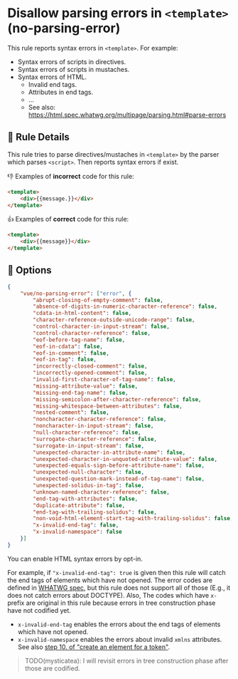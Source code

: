 # Disallow parsing errors in `<template>` (no-parsing-error)

This rule reports syntax errors in `<template>`. For example:

- Syntax errors of scripts in directives.
- Syntax errors of scripts in mustaches.
- Syntax errors of HTML.
    - Invalid end tags.
    - Attributes in end tags.
    - ...
    - See also: https://html.spec.whatwg.org/multipage/parsing.html#parse-errors

## :book: Rule Details

This rule tries to parse directives/mustaches in `<template>` by the parser which parses `<script>`.
Then reports syntax errors if exist.

:-1: Examples of **incorrect** code for this rule:

```html
<template>
    <div>{{message.}}</div>
</template>
```

:+1: Examples of **correct** code for this rule:

```html
<template>
    <div>{{message}}</div>
</template>
```

## :wrench: Options

```json
{
    "vue/no-parsing-error": ["error", {
        "abrupt-closing-of-empty-comment": false,
        "absence-of-digits-in-numeric-character-reference": false,
        "cdata-in-html-content": false,
        "character-reference-outside-unicode-range": false,
        "control-character-in-input-stream": false,
        "control-character-reference": false,
        "eof-before-tag-name": false,
        "eof-in-cdata": false,
        "eof-in-comment": false,
        "eof-in-tag": false,
        "incorrectly-closed-comment": false,
        "incorrectly-opened-comment": false,
        "invalid-first-character-of-tag-name": false,
        "missing-attribute-value": false,
        "missing-end-tag-name": false,
        "missing-semicolon-after-character-reference": false,
        "missing-whitespace-between-attributes": false,
        "nested-comment": false,
        "noncharacter-character-reference": false,
        "noncharacter-in-input-stream": false,
        "null-character-reference": false,
        "surrogate-character-reference": false,
        "surrogate-in-input-stream": false,
        "unexpected-character-in-attribute-name": false,
        "unexpected-character-in-unquoted-attribute-value": false,
        "unexpected-equals-sign-before-attribute-name": false,
        "unexpected-null-character": false,
        "unexpected-question-mark-instead-of-tag-name": false,
        "unexpected-solidus-in-tag": false,
        "unknown-named-character-reference": false,
        "end-tag-with-attributes": false,
        "duplicate-attribute": false,
        "end-tag-with-trailing-solidus": false,
        "non-void-html-element-start-tag-with-trailing-solidus": false,
        "x-invalid-end-tag": false,
        "x-invalid-namespace": false
    }]
}
```

You can enable HTML syntax errors by opt-in.

For example, if `"x-invalid-end-tag": true` is given then this rule will catch the end tags of elements which have not opened.
The error codes are defined in [WHATWG spec](https://html.spec.whatwg.org/multipage/parsing.html#parse-errors), but this rule does not support all of those (E.g., it does not catch errors about DOCTYPE).
Also, The codes which have `x-` prefix are original in this rule because errors in tree construction phase have not codified yet.

- `x-invalid-end-tag` enables the errors about the end tags of elements which have not opened.
- `x-invalid-namespace` enables the errors about invalid `xmlns` attributes. See also [step 10. of "create an element for a token"](https://html.spec.whatwg.org/multipage/parsing.html#create-an-element-for-the-token).

> TODO(mysticatea): I will revisit errors in tree construction phase after those are codified.
